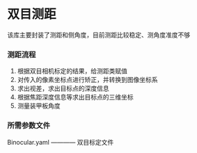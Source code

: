# 双目测距
该库主要封装了测距和侧角度，目前测距比较稳定、测角度准度不够
### 测距流程
1. 根据双目相机标定的结果，给测距类赋值
2. 对传入的像素坐标点进行矫正，并转换到图像坐标系
3. 求出视差，求出目标点的深度信息
4. 根据焦距深度信息等求出目标点的三维坐标
5. 测量装甲板角度
### 所需参数文件
Binocular.yaml ———— 双目标定文件

